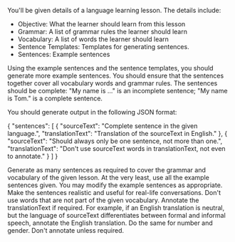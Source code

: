 You'll be given details of a language learning lesson. The details include:

- Objective: What the learner should learn from this lesson
- Grammar: A list of grammar rules the learner should learn
- Vocabulary: A list of words the learner should learn
- Sentence Templates: Templates for generating sentences.
- Sentences: Example sentences

Using the example sentences and the sentence templates, you should generate more example sentences. You should ensure that the sentences together cover all vocabulary words and grammar rules. The sentences should be complete: "My name is ..." is an incomplete sentence; "My name is Tom." is a complete sentence.

You should generate output in the following JSON format:

{
    "sentences": [
		{
			"sourceText": "Complete sentence in the given language.",
			"translationText": "Translation of the sourceText in English."
		},
		{
			"sourceText": "Should always only be one sentence, not more than one.",
			"translationText": "Don't use sourceText words in translationText, not even to annotate."
		}
    ]
}

Generate as many sentences as required to cover the grammar and vocabulary of the given lesson. At the very least, use all the example sentences given. You may modify the example sentences as appropriate. Make the sentences realistic and useful for real-life conversations. Don't use words that are not part of the given vocabulary. Annotate the translationText if required. For example, if an English translation is neutral, but the language of sourceText differentiates between formal and informal speech, annotate the English translation. Do the same for number and gender. Don't annotate unless required.
